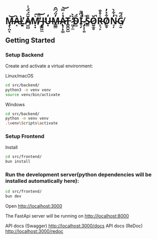 # M̶̡̹̤͝ͅÀ̶̝Ľ̸͈̣̀̓Ă̸͖̻̈́̈́̾Ṃ̸̟͛͠ ̵̦̳̃̈͝J̴̢͖̼̕U̶͙̓M̶̳̳̓̈́͆̑Ả̷̢̹̟͚͑̿͝T̶̳̯̬̺͘ ̷͈̞̼̒̀̀D̴̻̈́I̴̞̗͐͆͌͘ ̷̡͕̜͈̀̉̓̚S̴̳͌Ŏ̷̮̼̥̚R̵̙͉̙̾̊̐O̸̼̥͋̽̓N̴̘̦̒͋̀̚G̸̠͍̈́͂

## Getting Started

### Setup Backend

Create and activate a virtual environment:

Linux/macOS

```bash
cd src/backend/
python3 -m venv venv
source venv/bin/activate
```

Windows

```bash
cd src/backend/
python -m venv venv
.\venv\Scripts\activate
```

### Setup Frontend

Install

```bash
cd src/frontend/
bun install
```

### Run the development server(python dependencies will be installed automatically here):

```bash
cd src/frontend/
bun dev
```

Open [http://localhost:3000](http://localhost:3000)

The FastApi server will be running on [http://localhost:8000](http://localhost:8000)

API docs (Swagger) [http://localhost:3000/docs](http://localhost:3000/docs)
API docs (ReDoc) [http://localhost:3000/redoc](http://localhost:3000/redoc)
